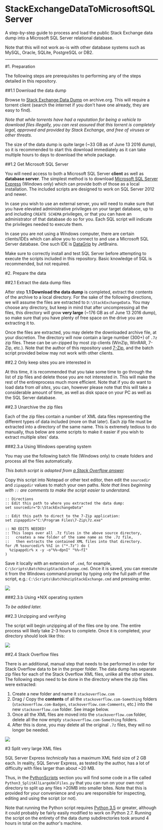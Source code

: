 # StackExchangeDataToMicrosoftSQLServer
A step-by-step guide to process and load the public Stack Exchange data dump into a Microsoft SQL Server relational database.

Note that this will not work as-is with other database systems such as MySQL, Oracle, SQLite, PostgreSQL or DB2.

---

#1. Preparation

The following steps are prerequisites to performing any of the steps detailed in this repository. 

##1.1 Download the data dump

Browse to [Stack Exchange Data Dump](https://archive.org/details/stackexchange) on archive.org. This will require a torrent client (search the internet if you don't have one already, they are easy to find). 

_Note that while torrents have had a reputation for being a vehicle to download files illegally, you can rest assured that this torrent is completely legal, approved and provided by Stack Exchange, and free of viruses or other threats._

The size of the data dump is quite large (~33 GB as of June 13 2016 dump), so it is recommended to start this download immediately as it can take multiple hours to days to download the whole package.

##1.2 Get Microsoft SQL Server

You will need access to both a Microsoft SQL Server __client__ as well as __database server__. The simplest method is to download [Microsoft SQL Server Express](https://www.microsoft.com/en-us/cloud-platform/sql-server-editions-express) (Windows only) which can provide both of those as a local installation. The included scripts are designed to work on SQL Server 2012 and newer.

In case you wish to use an external server, you will need to make sure that you have elevated administrative privileges on your target database, up to and including `CREATE SCHEMA` privileges, or that you can have an administrator of that database do so for you. Each SQL script will indicate the privileges needed to execute them.

In case you are not using a Windows computer, there are certain clients/IDEs which can allow you to connect to and use a Microsoft SQL Server database. One such IDE is [DataGrip](https://www.jetbrains.com/datagrip/) by JetBrains.

Make sure to correctly install and test SQL Server before attempting to execute the scripts included in this repository. Basic knowledge of SQL is recommended, but not required.

#2. Prepare the data

##2.1 Extract the data dump files

After step __1.1 Download the data dump__ is completed, extract the contents of the archive to a local directory. For the sake of the following directions, we will assume the files are extracted to `D:\StackExchangeData`. You may choose any directory, but keep in mind that after uncompressing all the files, this directory will grow __very large__ (~176 GB as of June 13 2016 dump), so make sure that you have plenty of free space on the drive you are extracting it to.

Once the files are extracted, you may delete the downloaded archive file, at your discretion. The directory will now contain a large number (300+) of `.7z` zip files. These can be un-zipped by most zip clients (WinZip, WinRAR, 7-Zip, etc.). Note that the author of this repository used [7-Zip](http://www.7-zip.org/download.html), and the batch script provided below may not work with other clients.

##2.2 Only keep sites you are interested in

At this time, it is recommended that you take some time to go through the list of zip files and delete those you are not interested in. This will make the rest of the entireprocess much more efficient. Note that if you do want to load data from _all sites_, you can, however please note that this will take a considerable amount of time, as well as disk space on your PC as well as the SQL Server database.

##2.3 Unarchive the zip files

Each of the zip files contain a number of XML data files representing the different types of data included (more on that later). Each zip file must be extracted into a directory of the same name. This is extremely tedious to do manually, thus below are some scripts to make it easier if you wish to extract multiple sites' data.

###2.3.a Using Windows operating system

You may use the following batch file (Windows only) to create folders and process all the files automatically.

_This batch script is adapted from [a Stack Overflow answer](http://stackoverflow.com/a/17082572/3626537)._

Copy this script into Notepad or other text editor, then edit the `sourcedir` and `zipappdir` values to match your own paths. _Note that lines beginning with `::` are comments to make the script easier to understand._

```batch
:: Directions
:: Edit this path to where you extracted the data dump:
set sourcedir="D:\StackExchangeData"

:: Edit this path to direct to the 7-Zip application:
set zipappdir="C:\Program Files\7-Zip\7z.exe"

:: NO EDITS NEEDED!
:: This loops over all .7z files in the above source directory,
::   creates a new folder of the same name as the .7z file,
::   then extracts the contained XML files into that directory.
for /R %sourcedir% %%I in ("*.7z") do (
  %zipappdir% x -y -o"%%~dpnI" "%%~fI" 
)
```

Save it locally with an extension of `.cmd`, for example, `C:\Scripts\BatchUnzipStackExchange.cmd`. Once it is saved, you can execute it from the Windows command prompt by typing only the full path of the script, e.g.: `C:\Scripts\BatchUnzipStackExchange.cmd` and pressing enter.

<img src="https://i.imgur.com/M3DJBjG.png" />

###2.3.b Using *NIX operating system

_To be added later._

##2.3 Unzipping and verifying

The script will begin unzipping all of the files one by one. The entire process will likely take 2-3 hours to complete. Once it is completed, your directory should look like this:

<img src="https://i.imgur.com/ABfVyry.png" />

##2.4 Stack Overflow files

There is an additional, manual step that needs to be performed in order for Stack Overflow data to be in the proper folder. The data dump has separate zip files for each of the Stack Overflow XML files, unlike all the other sites. The following steps need to be done in the directory where the zip files were extracted:

1. Create a new folder and name it `stackoverflow.com`
2. Drag / Copy the __contents__ of all the `stackoverflow.com-Something` folders (`stackoverflow.com-Badges`, `stackoverflow.com-Comments`, etc.) into the new `stackoverflow.com` folder. See image below.
3. Once all the XML files are moved into the `stackoverflow.com` folder, delete all the now empty `stackoverflow.com-Something` folders.
4. After this is done, you may delete all the original `.7z` files, they will no longer be needed.

<img src="https://i.imgur.com/lgXfHrf.png" />

#3 Split very large XML files

SQL Server Express _technically_ has a maximum XML field size of 2 GB each. In reality, SQL Server Express, as tested by the author, has a lot of difficulty with files larger than about ~20 MB. 

Thus, in the [PythonScripts](https://github.com/Phrancis/StackExchangeDataToMicrosoftSQLServer/tree/master/PythonScripts) section you will find some code in a file called ` 	Python3_SplitAllLargeXmlFiles.py` that you can run on your own root directory to split up any files >20MB into smaller bites. Note that this is provided for your convenience and you are responsible for inspecting, editing and using the script (or not). 

Note that running the Python script requires [Python 3.5](https://www.python.org/downloads/) or greater, although it could probably be fairly easily modified to work on Python 2.7. Running the script on the entirety of the data dump subdirectories took around 4 hours in total on the author's machine. 
